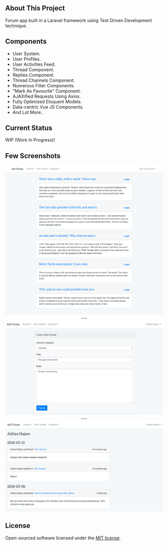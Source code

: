 ## About This Project

Forum app built in a Laravel framework using  Test Driven Development technique.



## Components

- User System.
- User Profiles.
- User Activities Feed.
- Thread Component.
- Replies Component.
- Thread Channels Component.
- Numerous Filter Components.
- "Mark As Favourite" Component.
- AJAXified Requests Using Axios.
- Fully Optimized Eloquent Models.
- Data-centric Vue JS Components.
- And Lot More..



## Current Status

WIP (Work In Progress)!



## Few Screenshots

<p align="center">
<img src="https://raw.githubusercontent.com/aditya43/forum-tdd/master/screens/1.png">
---

<img src="https://raw.githubusercontent.com/aditya43/forum-tdd/master/screens/2.png">
---

<img src="https://raw.githubusercontent.com/aditya43/forum-tdd/master/screens/3.png">
</p>



## License

Open-sourced software licensed under the [MIT license](http://opensource.org/licenses/MIT).